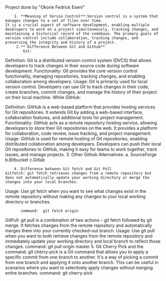 Project done by "Okorie Fedrick Eseni"

        1. **Meaning of Versio Control**:Version control is a system that manages changes to a set of files over time. 
    It is a crucial aspect of software development, enabling multiple developers to work on a project simultaneously, tracking changes, and maintaining a historical record of the codebase. The primary goals of version control include collaboration, tracking changes, and preserving the integrity and history of a project.
         2.** Difference Between Git and Github**
            Git:

Definition: Git is a distributed version control system (DVCS) that allows developers to track changes in their source code during software development.
Functionality: Git provides the core version control functionality, managing repositories, tracking changes, and enabling collaboration among developers.
Usage: Git is primarily used for local version control. Developers can use Git to track changes in their code, create branches, commit changes, and manage the history of their project on their local machine.
                                While
GitHub:

Definition: GitHub is a web-based platform that provides hosting services for Git repositories. It extends Git by adding a web-based interface, collaboration features, and additional tools for project management.
Functionality: GitHub acts as a remote repository hosting service, allowing developers to store their Git repositories on the web. It provides a platform for collaboration, code review, issue tracking, and project management.
Usage: GitHub is used for remote hosting of Git repositories, enabling distributed collaboration among developers. Developers can push their local Git repositories to GitHub, making it easy for teams to work together, track issues, and manage projects.
        3. Other Github Alternatives: 
        a. SourceForge
        b.Bitbucket
        c.Gitlab
        
        4. Difference between Git fetch and Git Pull
    Gitfetch: git fetch retrieves changes from a remote repository but does not automatically update your working directory or merge the changes into your local branches.
Usage: Use git fetch when you want to see what changes exist in the remote repository without making any changes to your local working directory or branches.
        
           command:  git fetch origin

GitPull: git pull is a combination of two actions – git fetch followed by git merge. It fetches changes from the remote repository and automatically merges them into your currently checked-out branch.
Usage: Use git pull when you want to both retrieve changes from the remote repository and immediately update your working directory and local branch to reflect those changes.
           command:  git pull origin master
    5. Git Cherry Pick and the command: git cherry-pick is a Git command that allows you to apply a specific commit from one branch to another. It's a way of picking a commit from one branch and applying it onto another branch. This can be useful in scenarios where you want to selectively apply changes without merging entire branches.
        command: git cherry-pick <commit-hash>



    
